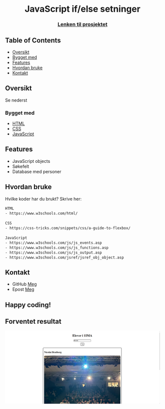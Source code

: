 <h1 align="center">JavaScript if/else setninger</h1> 
<div align="center"> 
    <h3> 
        <a href="rettlaks.github.io/Personer/"> Lenken til prosjektet 
        </a> 
    </h3> 
</div> 
<!-- TABLE OF CONTENTS -->

## Table of Contents

- [Oversikt](#oversikt)
- [Bygget med](#bygget-med)
- [Features](#features)
- [Hvordan bruke](#hvordan-bruke)
- [Kontakt](#Kontakt)

<!-- OVERVIEW -->
## Oversikt
Se nederst

### Bygget med
- [HTML](https://www.w3schools.com/html/)
- [CSS](https://www.w3schools.com/css/default.asp)
- [JavaScript](https://www.w3schools.com/js/default.asp)

## Features
- JavaScript objects
- Søkefelt
- Database med personer


## Hvordan bruke
Hvilke koder har du brukt? Skrive her:

```
HTML 
- https://www.w3schools.com/html/

CSS 
- https://css-tricks.com/snippets/css/a-guide-to-flexbox/

JavaScript
- https://www.w3schools.com/js/js_events.asp
- https://www.w3schools.com/js/js_functions.asp
- https://www.w3schools.com/js/js_output.asp
- https://www.w3schools.com/jsref/jsref_obj_object.asp

```

## Kontakt
- GitHub [Meg](https://github.com/Sjalabaisen)
- Epost [Meg](mailto:simenhei@afk.no)


## Happy coding!

## Forventet resultat

![Image_1](./Bilder/Nettside.png)